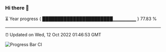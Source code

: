 ### Hi there 👋

⏳ Year progress { ███████████████████████▁▁▁▁▁▁▁ } 77.83 %

---

⏰ Updated on Wed, 12 Oct 2022 01:46:53 GMT

![Progress Bar CI](https://github.com/liununu/liununu/workflows/Progress%20Bar%20CI/badge.svg)

